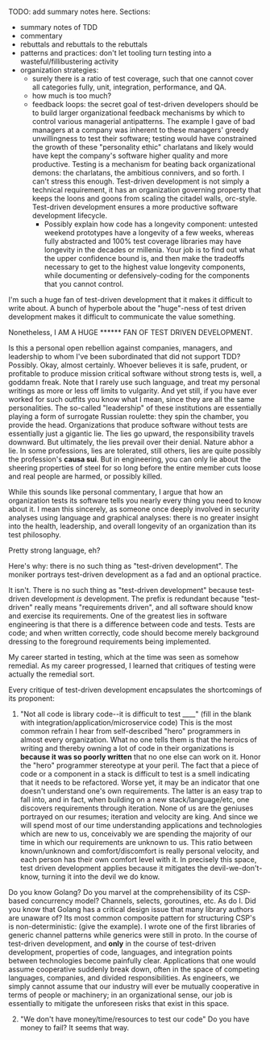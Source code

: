 TODO: add summary notes here.
Sections:
- summary notes of TDD
- commentary
- rebuttals and rebuttals to the rebuttals
- patterns and practices: don't let tooling turn testing into a wasteful/fillibustering activity
- organization strategies:
  * surely there is a ratio of test coverage, such that one cannot cover all categories fully, unit, integration, performance, and QA.
  * how much is too much?
  * feedback loops: the secret goal of test-driven developers should be to build larger organizational feedback
    mechanisms by which to control various managerial antipatterns. The example I gave of bad managers at a company
    was inherent to these managers' greedy unwillingness to test their software; testing would have constrained
    the growth of these "personality ethic" charlatans and likely would have kept the company's software higher quality
    and more productive. Testing is a mechanism for beating back organizational demons: the charlatans, the ambitious
    connivers, and so forth. I can't stress this enough. Test-driven development is not simply a technical requirement,
    it has an organization governing property that keeps the loons and goons from scaling the citadel walls, orc-style.
    Test-driven development ensures a more productive software development lifecycle.
    * Possibly explain how code has a longevity component: untested weekend prototypes have a longevity of a few weeks,
    whereas fully abstracted and 100% test coverage libraries may have longevity in the decades or millenia. Your job
    is to find out what the upper confidence bound is, and then make the tradeoffs necessary to get to the highest value
    longevity components, while documenting or defensively-coding for the components that you cannot control.



I'm such a huge fan of test-driven development that it makes it difficult to write about.
A bunch of hyperbole about the "huge"-ness of test driven development makes it difficult to communicate the value something.

Nonetheless, I AM A HUGE ****** FAN OF TEST DRIVEN DEVELOPMENT.

Is this a personal open rebellion against companies, managers, and leadership to whom I've been subordinated that did not support TDD?
Possibly. Okay, almost certainly.
Whoever believes it is safe, prudent, or profitable to produce mission critical software without strong tests is,
well, a goddamn freak. Note that I rarely use such language, and treat my personal writings as more or less off limits
to vulgarity. And yet still, if you have ever worked for such outfits you know what I mean, since they are all the same personalities.
The so-called "leadership" of these institutions are essentially playing a form of surrogate Russian roulette: 
they spin the chamber, you provide the head. Organizations that produce software without tests are essentially
just a gigantic lie. The lies go upward, the responsibility travels downward. But ultimately, the lies prevail
over their denial. Nature abhor a lie. In some professions, lies are tolerated, still others, lies are quite 
possibly the profession's **causa sui**. But in engineering, you can only lie about the sheering properties of steel for so 
long before the entire member cuts loose and real people are harmed, or possibly killed.

While this sounds like personal commentary, I argue that how an organization tests its software tells you nearly every thing
you need to know about it. I mean this sincerely, as someone once deeply involved in security analyses using language and
graphical analyses: there is no greater insight into the health, leadership, and overall longevity of an organization than its test philosophy.

Pretty strong language, eh?

Here's why: there is no such thing as "test-driven development". The moniker portrays test-driven development
as a fad and an optional practice.

It isn't. There is no such thing as "test-driven development" because test-driven development *is* development.
The prefix is redundant because "test-driven" really means "requirements driven", and all software should know and exercise its requirements.
One of the greatest lies in software engineering is that there is a difference between code and tests.
Tests are code; and when written correctly, code should become merely background dressing to the foreground requirements being implemented.

My career started in testing, which at the time was seen as somehow remedial.
As my career progressed, I learned that critiques of testing were actually the remedial sort.

Every critique of test-driven development encapsulates the shortcomings of its proponent:
1) "Not all code is library code--it is difficult to test ____" (fill in the blank with integration/application/microservice code)
  This is the most common refrain I hear from self-described "hero" programmers in almost every organization.
  What no one tells them is that the heroics of writing and thereby owning a lot of code in their organizations is **because it was so poorly written** that no one else can work on it.
  Honor the "hero" programmer stereotype at your peril.
  The fact that a piece of code or a component in a stack is difficult to test is a smell indicating that it needs to be refactored.
  Worse yet, it may be an indicator that one doesn't understand one's own requirements.
  The latter is an easy trap to fall into, and in fact, when building on a new stack/language/etc, one discovers
  requirements through iteration. None of us are the geniuses portrayed on our resumes; iteration and velocity are king.
  And since we will spend most of our time understanding applications and technologies which are new to us,
  conceivably we are spending the majority of our time in which our requirements are unknown to us.
  This ratio between known/unknown and comfort/discomfort is really personal velocity, and each person has their own comfort level with it.
  In precisely this space, test driven development applies because it mitigates the devil-we-don't-know, turning it into the devil we do know.
  
  Do you know Golang? Do you marvel at the comprehensibility of its CSP-based concurrency model? Channels, selects, goroutines, etc.
  As do I.
  Did you know that Golang has a critical design issue that many library authors are unaware of?
  Its most common composite pattern for structuring CSP's is non-deterministic: (give the example).
  I wrote one of the first libraries of generic channel patterns while generics were still in proto.
  In the course of test-driven development, and **only** in the course of test-driven development,
  properties of code, languages, and integration points between technologies become painfully clear.
  Applications that one would assume cooperative suddenly break down, often in the space
  of competing languages, companies, and divided responsibilities.
  As engineers, we simply cannot assume that our industry will ever be mutually cooperative
  in terms of people or machinery; in an organizational sense, our job is essentially to 
  mitigate the unforeseen risks that exist in this space.
  
  
2) "We don't have money/time/resources to test our code"
  Do you have money to fail? It seems that way. 
  
  
  
  










